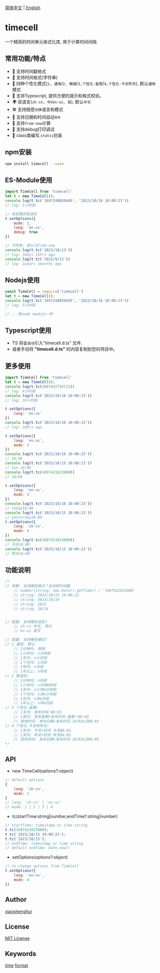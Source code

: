 [简体中文](./README-cn.md) | [English](./README.md)
# timecell
一个精简的时间单元格式化库, 用于计算时间间隔

## 常用功能/特点
- 🚀 支持时间戳格式
- 🚀 支持时间格式(字符串)
- 💪 四种个性化模式(`1, 通用`/`2, 精细`/`3,个性化-星期`/`4,个性化-今天昨天`), 默认`通用`模式
- 💪 支持Typescript, 提供方便的提示和格式校验。
- 🌍 双语言(`zh-cn, 中`/`en-us, 英`), 默认`中文`
- 🛠️ 支持随意`切换`语言和模式
- 🍭 支持日期和时间自动`补0`
- 🍭 支持`from-now`计算
- 🍭 支持debug打印调试
- 🍭 class类编写,`static`封装

## npm安装
```sh
npm install timecell --save
```

## ES-Module使用
```js
import TimeCell from 'timecell'
let t = new TimeCell();
console.log(t.tc('1697248859445', '2023/10/16 10:00:23'))
// log: 5小时前

// 改变模式和语言
t.setOptions({
	mode: 2,
	lang: 'en-us',
	debug: true
})

// 不传参, 默认为from-now
console.log(t.tc('2023/10/13'))
// log: 3days 15hrs ago
console.log(t.tc('2022/9/13'))
// log: 1years 1months ago
```

## Nodejs使用
```js
const TimeCell = require('timecell')
let t = new TimeCell();
console.log(t.tc('1697248859445', '2023/10/16 10:00:23'))
// log: 5小时前

// ...和node module一样
```
## Typescript使用
- TS 将会`自动`引入"timecell.d.ts" 文件.
- 或者手动将 **"timecell.d.ts"** 的内容复制到您的项目中。

## 更多使用
```js
import TimeCell from 'timecell'
let t = new TimeCell();
console.log(t.tc(1697442756721))
// log: 4小时前
console.log(t.tc('2023/10/16 10:00:23'))
// log: 10小时前

t.setOptions({
	lang: 'en-us'
})
console.log(t.tc('2023/10/16 10:00:23'))
// log: 10hrs ago

t.setOptions({
	lang: 'en-us',
	mode: 3
})
console.log(t.tc('2023/10/16 10:00:23'))
// 10:00
console.log(t.tc('2023/10/15 10:00:23'))
// Sun.10:00
console.log(t.tc(1697421623000))
// 10/08

t.setOptions({
	lang: 'en-us',
	mode: 4
})
console.log(t.tc('2023/10/16 10:00:23'))
// today10:00
console.log(t.tc('2023/10/15 10:00:23'))
// yesterday10:00
t.setOptions({
	lang: 'zh-cn',
	mode: 4
})
console.log(t.tc(1697421623000))
// 今天10:00
console.log(t.tc('2023/10/15 10:00:23'))
// 昨天10:00
```
## 功能说明
```js
/*
// 参数: 支持哪些格式？自动转时间戳
	// number|string: new Date().getTime() / '1697421623000'
	// string: 2023/10/16 10:00:23 
	// string: 2023/10/16
	// string: 2023
	// string: 10/16


// 配置: 支持哪些语言?
	// zh-cn 中文, 默认
	// en-us 英文

// 配置: 支持哪些模式?
// 1 通用, 默认
	// 1分钟内: 刚刚
	// 1小时内: n分钟前
	// 1天内: n小时前
	// 1个月内: n天前
	// 1年内: n月前
	// 1年以上: n年前
// 2 精准的,
	// 1分钟内: n秒前
	// 1小时内: n分钟m秒前
	// 1天内: n小时m分钟前
	// 1个月内: n天m小时前
	// 1年内: n月m天前
	// 1年以上: n年m月前 
// 3 个性化-星期: 
	// 1天内: 发布时间 08:03
	// 1周内: 发布星期+发布时间 星期一08:03
	// 其他时间: 发布日期+发布时间 10月16日08:03
// 4 个性化-今天和昨天: 
	// 1天内: 今天+时间 今天08:03
	// 2天内: 昨天+时间 昨天08:03
	// 其他时间: 发布日期+发布时间 10月16日08:03
*/
```

## API
- new TimeCell(options?:object)
```js
// default options
{
	lang: 'zh-cn',
	mode: 1
}
// lang: 'zh-cn' | 'en-us'
// mode: 1 | 2 | 3 | 4
```
- tc(startTime:string|number,endTime?:string|number)
```js
// startTime: timestamp or time string
t.tc(1697421623000);
t.tc('2023/10/15 10:00:23');
t.tc('2023/10/15');
// endTime: timestamp or time string
// default endTime: Date.now()
```
- setOptions(options?:object)
```js
// to change options from TimeCell
t.setOptions({
	lang: 'en-us',
	mode: 4
})
```

## Author
[xiaoshenghui](https://github.com/xiao-shenghui)

## License
[MIT License](https://rmm5t.mit-license.org/)

## Keywords
[time](https://www.npmjs.com/search?q=time)  [format](https://www.npmjs.com/search?q=format)